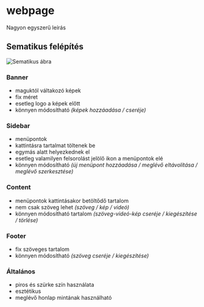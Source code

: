 # webpage
Nagyon egyszerű leírás

## Sematikus felépítés
![Sematikus ábra](https://i.imgur.com/PzlcmF5.png)

### Banner
* maguktól váltakozó képek
* fix méret
* esetleg logo a képek előtt
* könnyen módosítható *(képek hozzáadása / cseréje)*

### Sidebar
* menüpontok
* kattintásra tartalmat töltenek be
* egymás alatt helyezkednek el
* esetleg valamilyen felsorolást jelölő ikon a menüpontok elé
* könnyen módosítható *(új menüpont hozzáadása / meglévő eltávolítása / meglévő szerkesztése)*

### Content
* menüpontok kattintásakor betöltődő tartalom
* nem csak szöveg lehet *(szöveg / kép / videó)*
* könnyen módosítható tartalom *(szöveg-videó-kép cseréje / kiegészítése / törlése)*

### Footer
* fix szöveges tartalom
* könnyen módosítható *(szöveg cseréje / kiegészítése)*

### Általános
* piros és szürke szín használata
* esztétikus
* meglévő honlap mintának használható
